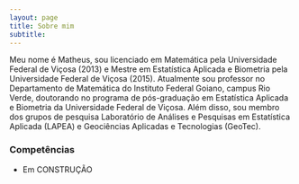 ```yaml
---
layout: page
title: Sobre mim
subtitle: 
---
```


Meu nome é Matheus, sou licenciado em Matemática pela Universidade Federal de Viçosa (2013) e Mestre em Estatística Aplicada e Biometria pela Universidade Federal de Viçosa (2015). Atualmente sou professor no Departamento de Matemática do Instituto Federal Goiano, campus Rio Verde, doutorando no programa de pós-graduação em Estatística Aplicada e Biometria da Universidade Federal de Viçosa. Além disso, sou
membro dos grupos de pesquisa Laboratório de Análises e Pesquisas em Estatística Aplicada (LAPEA) e Geociências Aplicadas e Tecnologias (GeoTec).

### Competências
- Em CONSTRUÇÃO

